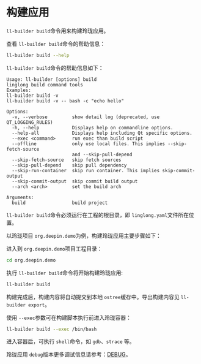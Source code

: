 <!--
SPDX-FileCopyrightText: 2023 UnionTech Software Technology Co., Ltd.

SPDX-License-Identifier: LGPL-3.0-or-later
-->

# 构建应用

`ll-builder build`命令用来构建玲珑应用。

查看 `ll-builder build`命令的帮助信息：

```bash
ll-builder build --help
```

`ll-builder build`命令的帮助信息如下：

```text
Usage: ll-builder [options] build
linglong build command tools
Examples:
ll-builder build -v
ll-builder build -v -- bash -c "echo hello"

Options:
  -v, --verbose         show detail log (deprecated, use QT_LOGGING_RULES)
  -h, --help            Displays help on commandline options.
  --help-all            Displays help including Qt specific options.
  --exec <command>      run exec than build script
  --offline             only use local files. This implies --skip-fetch-source
                        and --skip-pull-depend
  --skip-fetch-source   skip fetch sources
  --skip-pull-depend    skip pull dependency
  --skip-run-container  skip run container. This implies skip-commit-output
  --skip-commit-output  skip commit build output
  --arch <arch>         set the build arch

Arguments:
  build                 build project
```

`ll-builder build`命令必须运行在工程的根目录，即 `linglong.yaml`文件所在位置。

以玲珑项目 `org.deepin.demo`为例，构建玲珑应用主要步骤如下：

进入到 `org.deepin.demo`项目工程目录：

```bash
cd org.deepin.demo
```

执行 `ll-builder build`命令将开始构建玲珑应用:

```bash
ll-builder build
```

构建完成后，构建内容将自动提交到本地 `ostree`缓存中。导出构建内容见 `ll-builder export`。

使用 `--exec`参数可在构建脚本执行前进入玲珑容器：

```bash
ll-builder build --exec /bin/bash
```

进入容器后，可执行 `shell`命令，如 `gdb`、`strace` 等。

玲珑应用 `debug`版本更多调试信息请参考：[DEBUG](../debug/debug.md)。
